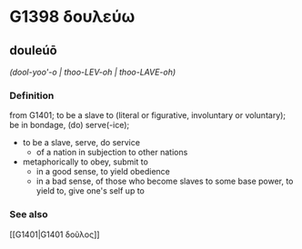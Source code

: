 # G1398 δουλεύω

## douleúō

_(dool-yoo'-o | thoo-LEV-oh | thoo-LAVE-oh)_

### Definition

from G1401; to be a slave to (literal or figurative, involuntary or voluntary); be in bondage, (do) serve(-ice); 

- to be a slave, serve, do service
  - of a nation in subjection to other nations
- metaphorically to obey, submit to
  - in a good sense, to yield obedience
  - in a bad sense, of those who become slaves to some base power, to yield to, give one's self up to

### See also

[[G1401|G1401 δοῦλος]]
